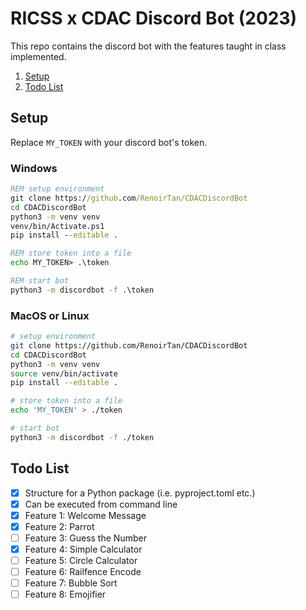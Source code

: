 # RICSS x CDAC Discord Bot (2023)

This repo contains the discord bot with the features taught in class
implemented.

1. [Setup](#setup)
2. [Todo List](#todo-list)

## Setup

Replace `MY_TOKEN` with your discord bot's token.

### Windows

```bat
REM setup environment
git clone https://github.com/RenoirTan/CDACDiscordBot
cd CDACDiscordBot
python3 -m venv venv
venv/bin/Activate.ps1
pip install --editable .

REM store token into a file
echo MY_TOKEN> .\token

REM start bot
python3 -m discordbot -f .\token
```

### MacOS or Linux

```sh
# setup environment
git clone https://github.com/RenoirTan/CDACDiscordBot
cd CDACDiscordBot
python3 -m venv venv
source venv/bin/activate
pip install --editable .

# store token into a file
echo 'MY_TOKEN' > ./token

# start bot
python3 -m discordbot -f ./token
```

## Todo List

- [x] Structure for a Python package (i.e. pyproject.toml etc.)
- [x] Can be executed from command line
- [x] Feature 1: Welcome Message
- [x] Feature 2: Parrot
- [ ] Feature 3: Guess the Number
- [x] Feature 4: Simple Calculator
- [ ] Feature 5: Circle Calculator
- [ ] Feature 6: Railfence Encode
- [ ] Feature 7: Bubble Sort
- [ ] Feature 8: Emojifier